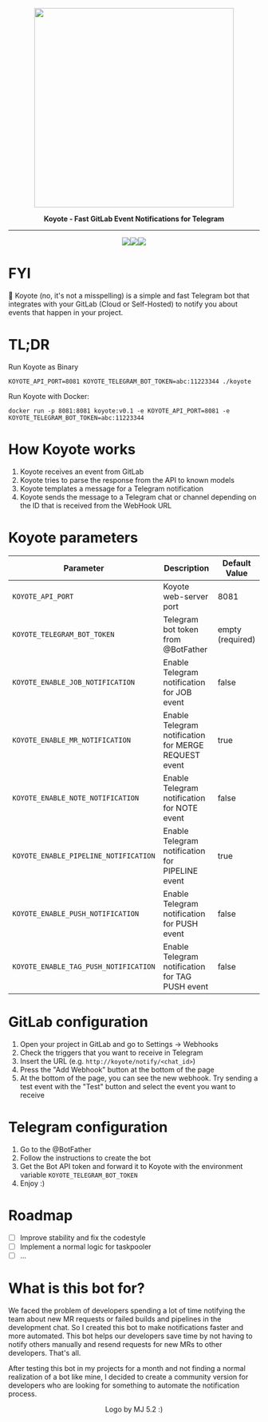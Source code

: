 <p align="center">
  <img src="koyote.jpg" width="400" height="400"/>
</p>

<p align="center"><b>Koyote - Fast GitLab Event Notifications for Telegram</b></p>

<hr>
<p align="center"><img src="https://img.shields.io/badge/Telegram-2CA5E0?style=for-the-badge&logo=telegram&logoColor=white"><img src="https://img.shields.io/badge/GitLab-330F63?style=for-the-badge&logo=gitlab&logoColor=white"><img src="https://img.shields.io/badge/Go-00ADD8?style=for-the-badge&logo=go&logoColor=white"></p>


# FYI
🦊 Koyote (no, it's not a misspelling) is a simple and fast Telegram bot that integrates with your GitLab (Cloud or Self-Hosted) to notify you about events that happen in your project.

# TL;DR
Run Koyote as Binary
```
KOYOTE_API_PORT=8081 KOYOTE_TELEGRAM_BOT_TOKEN=abc:11223344 ./koyote 
```

Run Koyote with Docker:
```
docker run -p 8081:8081 koyote:v0.1 -e KOYOTE_API_PORT=8081 -e KOYOTE_TELEGRAM_BOT_TOKEN=abc:11223344
```

# How Koyote works

1. Koyote receives an event from GitLab
2. Koyote tries to parse the response from the API to known models
3. Koyote templates a message for a Telegram notification
4. Koyote sends the message to a Telegram chat or channel depending on the ID that is received from the WebHook URL


# Koyote parameters
|Parameter|Description|Default Value|
|--|--|--|
|`KOYOTE_API_PORT`|Koyote web-server port| 8081|
|`KOYOTE_TELEGRAM_BOT_TOKEN`|Telegram bot token from @BotFather| empty (required)|
|`KOYOTE_ENABLE_JOB_NOTIFICATION`|Enable Telegram notification for JOB event|false|
|`KOYOTE_ENABLE_MR_NOTIFICATION`|Enable Telegram notification for MERGE REQUEST event|true|
|`KOYOTE_ENABLE_NOTE_NOTIFICATION`|Enable Telegram notification for NOTE event|false|
|`KOYOTE_ENABLE_PIPELINE_NOTIFICATION`|Enable Telegram notification for PIPELINE event|true|
|`KOYOTE_ENABLE_PUSH_NOTIFICATION`|Enable Telegram notification for PUSH event|false|
|`KOYOTE_ENABLE_TAG_PUSH_NOTIFICATION`|Enable Telegram notification for TAG PUSH event|false|

# GitLab configuration

1. Open your project in GitLab and go to Settings -> Webhooks
2. Check the triggers that you want to receive in Telegram
3. Insert the URL (e.g. `http://koyote/notify/<chat_id>`)
4. Press the "Add Webhook" button at the bottom of the page
5. At the bottom of the page, you can see the new webhook. Try sending a test event with the "Test" button and select the event you want to receive

# Telegram configuration
1. Go to the @BotFather
2. Follow the instructions to create the bot
3. Get the Bot API token and forward it to Koyote with the environment variable `KOYOTE_TELEGRAM_BOT_TOKEN`
4. Enjoy :)

# Roadmap
- [ ] Improve stability and fix the codestyle
- [ ] Implement a normal logic for taskpooler
- [ ] ...

# What is this bot for?

We faced the problem of developers spending a lot of time notifying the team about new MR requests or failed builds and pipelines in the development chat. So I created this bot to make notifications faster and more automated. This bot helps our developers save time by not having to notify others manually and resend requests for new MRs to other developers. That's all.

After testing this bot in my projects for a month and not finding a normal realization of a bot like mine, I decided to create a community version for developers who are looking for something to automate the notification process.

<p align="center">Logo by MJ 5.2 :)</p>

